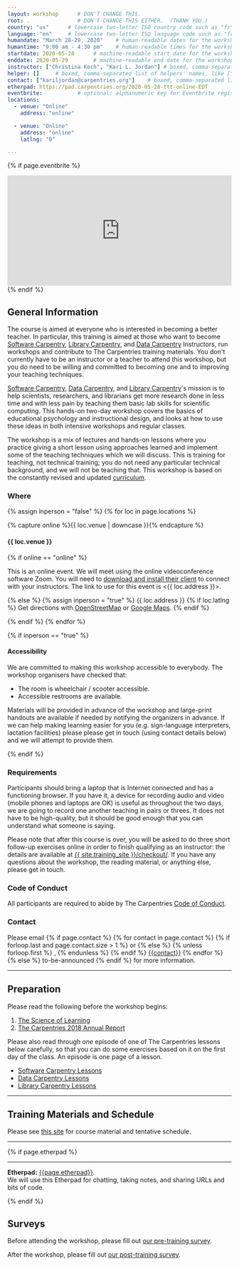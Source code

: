 ```yaml
---
layout: workshop      # DON'T CHANGE THIS.
root: .               # DON'T CHANGE THIS EITHER.  (THANK YOU.)
country: "us"      # lowercase two-letter ISO country code such as "fr" (see https://en.wikipedia.org/wiki/ISO_3166-1)
language: "en"     # lowercase two-letter ISO language code such as "fr" (see https://en.wikipedia.org/wiki/ISO_639-1)
humandate: "March 28-29, 2020"    # human-readable dates for the workshop (e.g., "Feb 17-18, 2020")
humantime: "9:00 am - 4:30 pm"    # human-readable times for the workshop (e.g., "9:00 am - 4:30 pm")
startdate: 2020-05-28      # machine-readable start date for the workshop in YYYY-MM-DD format like 2015-01-01
enddate: 2020-05-29        # machine-readable end date for the workshop in YYYY-MM-DD format like 2015-01-02
instructor: ["Christina Koch", "Kari L. Jordan"] # boxed, comma-separated list of instructors' names as strings, like ["Kay McNulty", "Betty Jennings", "Betty Snyder"]
helper: []     # boxed, comma-separated list of helpers' names, like ["Marlyn Wescoff", "Fran Bilas", "Ruth Lichterman"]
contact: ["kariljordan@carpentries.org"]    # boxed, comma-separated list of contact email addresses for the host, lead instructor, or whoever else is handling questions, like ["marlyn.wescoff@example.org", "fran.bilas@example.org", "ruth.lichterman@example.org"]
etherpad: https://pad.carpentries.org/2020-05-28-ttt-online-EDT             # optional: URL for the workshop Etherpad if there is one
eventbrite:           # optional: alphanumeric key for Eventbrite registration, e.g., "1234567890AB" (if Eventbrite is being used)
locations:
  - venue: "Online"
    address: "online"

  - venue: "Online"
    address: "online"
    latlng: "0"

---
```


<!-- See instructions in the comments below for how to edit specific sections of this workshop template. -->

<!--
  HEADER

  Edit the values in the block above to be appropriate for your workshop.
  If the value is not 'true', 'false', 'null', or a number, please use
  double quotation marks around the value, unless specified otherwise.
  And run 'tools/check' *before* committing to make sure that changes are good.
-->

<!--
  EVENTBRITE

  This block includes the Eventbrite registration widget if
  'eventbrite' has been set in the header.  You can delete it if you
  are not using Eventbrite, or leave it in, since it will not be
  displayed if the 'eventbrite' field in the header is not set.
-->
{% if page.eventbrite %}
<iframe
  src="https://www.eventbrite.com/tickets-external?eid={{page.eventbrite}}&ref=etckt"
  frameborder="0"
  width="100%"
  height="248px"
  scrolling="auto">
</iframe>
{% endif %}

<h2 id="general">General Information</h2>

<!--
  INTRODUCTION

  Edit the general explanatory paragraph below if you want to change
  the pitch.
-->

<p>
  The course is aimed at everyone who is
  interested in becoming a better teacher. In particular, this training
  is aimed at those who want to become <a href="{{ site.swc_site }}">Software Carpentry</a>,
  <a href="{{ site.lc_site }}">Library Carpentry</a>, and <a href="{{ site.dc_site }}">Data Carpentry</a>
  Instructors, run workshops and contribute to The Carpentries training
  materials. You don't currently have to be an instructor or a
  teacher to attend this workshop, but you do need to be willing and
  committed to becoming one and to improving your teaching techniques.
</p>

<p>
  <a href="{{ site.swc_site }}">Software Carpentry</a>,
  <a href="{{ site.dc_site }}">Data Carpentry</a>, and 
  <a href="{{ site.lc_site }}">Library Carpentry</a>'s mission is to
  help scientists, researchers, and librarians get more research done in less time
  and with less pain by teaching them basic lab skills for scientific
  computing.  This hands-on two-day workshop covers the basics of
  educational psychology and instructional design, and looks at how to
  use these ideas in both intensive workshops and regular classes.
</p>
<p>
  The workshop is a mix of lectures and hands-on lessons where you
  practice giving a short lesson using approaches learned and
  implement some of the teaching techniques which we will discuss.
  This is training for teaching, not technical training; you do not
  need any particular technical background, and we will not be
  teaching that. This workshop is based on the constantly revised and
  updated
 <a href="{{ site.training_site }}">curriculum</a>.
</p>

<!--
  LOCATION

  This block displays the address and links to maps showing directions
  if the latitude and longitude of the workshop have been set.  You
  can use http://itouchmap.com/latlong.html to find the lat/long of an
  address.
  -->
<h3 id="where">Where</h3>

{% assign inperson = "false" %}
{% for loc in page.locations %}

{% capture online %}{{ loc.venue | downcase }}{% endcapture %}

<h4>{{ loc.venue }}</h4>

{% if online == "online" %}

This is an online event. We will meet using the online videoconference software Zoom. You will need to <a href="https://zoom.us/download">download and install their client</a> to connect with your instructors. The link to use for this event is <{{ loc.address }}>.

{% else %}
{% assign inperson = "true" %}
{{ loc.address }} {% if loc.latlng %} Get directions with
    <a href="//www.openstreetmap.org/?mlat={{loc.latlng | replace:',','&mlon='}}&zoom=16">OpenStreetMap</a>
    or
    <a href="//maps.google.com/maps?q={{loc.latlng}}">Google Maps</a>. {% endif %}

{% endif %}
{% endfor %}

{% if inperson == "true" %}

<h4 id="accessibility">Accessibility</h4>

We are committed to making this workshop
accessible to everybody.
The workshop organisers have checked that:

<ul>
  <li>The room is wheelchair / scooter accessible.</li>
  <li>Accessible restrooms are available.</li>
</ul>

Materials will be provided in advance of the workshop and
large-print handouts are available if needed by notifying the
organizers in advance.  If we can help making learning easier for
you (e.g. sign-language interpreters, lactation facilities) please
please get in touch (using contact details below) and we will
attempt to provide them.

{% endif %}

<h3>Requirements</h3>

Participants should bring a laptop that is Internet connected and has a
functioning browser. If you have it, a device for recording audio and video
(mobile phones and laptops are OK) is useful as throughout the two days, we
are going to record one another teaching in pairs or threes. It does not have
to be high-quality, but it should be good enough that you can understand what
someone is saying.

Please note that after this course is over, you will be asked to do
three short follow-up exercises online in order to finish qualifying
as an instructor: the details are available at
<a href="{{ site.training_site }}/checkout/">{{ site.training_site }}/checkout/</a>.
If you have any questions about the workshop, the reading material,
or anything else, please get in touch.


<h3>Code of Conduct</h3>

All participants are required to abide by The Carpentries <a href="{{
site.swc_site }}/conduct/">Code of Conduct</a>.



<h3 id="contact">Contact</h3>
<p>
Please email
{% if page.contact %}
  {% for contact in page.contact %}
    {% if forloop.last and page.contact.size > 1 %}
      or
    {% else %}
      {% unless forloop.first %}
      ,
      {% endunless %}
    {% endif %}
    <a href='mailto:{{contact}}'>{{contact}}</a>
  {% endfor %}
{% else %}
  to-be-announced
{% endif %}
for more information.
</p>

<hr/>

<h2 id="preparation" name="preparation">Preparation</h2>

<p>
  Please read the following before the workshop begins:
</p>
<ol>
  <li><a href="{{ site.training_site }}/papers/science-of-learning-2015.pdf">The Science of Learning</a></li>
  <li><a href="https://carpentries.org/files/assessment/TheCarpentries2018AnnualReport.pdf">The Carpentries 2018 Annual Report</a></li>
</ol>
<p>
  Please also read through <em>one</em> episode of one of The Carpentries lessons below   
  carefully, so that you can do some exercises based on it on the
  first day of the class.  An episode is one page of a lesson.
</p>

  <ul>
  <li><a href="{{ site.swc_site }}/lessons">Software Carpentry Lessons</a></li>
  <li><a href="{{ site.dc_site }}/lessons">Data Carpentry Lessons</a></li>
  <li><a href="{{ site.lc_site }}/lessons">Library Carpentry Lessons</a></li>
  </ul>
  

<hr/>

<h2 id="materials" name="materials">Training Materials and Schedule</h2>

<p>
  Please see <a href="{{ site.training_site }}">this site</a> for course material and tentative schedule.
</p>


<hr/>

<!--

<div class="row">
  <div class="col-md-6">
    <h3>Day 1</h3>
    <table class="table table-striped">
      <tr> <td>09:00</td> <td>Welcome </td> </tr>
      <tr> <td>09:15</td> <td>How Learning Works: The Importance of Practice </td> </tr>
      <tr> <td>10:20</td> <td>How Learning Works: Expertise and Instruction </td> </tr>
      <tr> <td>11:10</td> <td>Morning Coffee </td> </tr>
      <tr> <td>11:25</td> <td>How Learning Works: Working Memory and Cognitive Load </td> </tr>
      <tr> <td>12:15</td> <td>Building Teaching Skill: Getting Feedback </td> </tr>
      <tr> <td>12:35</td> <td>Lunch </td> </tr>
      <tr> <td>13:35</td> <td>Creating a Positive Learning Environment: Motivation and Demotivation </td> </tr>
      <tr> <td>14:40</td> <td>Creating a Positive Learning Environment: Mindset </td> </tr>
      <tr> <td>15:20</td> <td>Afternoon Coffee </td> </tr>
      <tr> <td>15:35</td> <td>Building Teaching Skill: The Importance of Practice </td> </tr>
      <tr> <td>16:45</td> <td>Wrap-Up and Homework for Tomorrow </td> </tr>
      <tr> <td>17:05</td> <td>Finish </td> </tr>
    </table>
  </div>
  <div class="col-md-6">
    <h3>Day 2</h3>
    <table class="table table-striped">
      <tr> <td>09:00</td> <td>Welcome Back </td> </tr>
      <tr> <td>09:10</td> <td>Building Teaching Skill: Lesson Study </td> </tr>
      <tr> <td>10:05</td> <td>Building Teaching Skill: Live Coding </td> </tr>
      <tr> <td>11:05</td> <td>Morning Coffee </td> </tr>
      <tr> <td>11:20</td> <td>Building Teaching Skill: Performance Revised </td> </tr>
      <tr> <td>12:00</td> <td>Lunch </td> </tr>
      <tr> <td>13:00</td> <td>The Carpentries: Workshop Introductions </td> </tr>
      <tr> <td>14:10</td> <td>The Carpentries: How We Operate </td> </tr>
      <tr> <td>15:15</td> <td>Afternoon Coffee </td> </tr>
      <tr> <td>15:30</td> <td>The Carpentries: Teaching Practices </td> </tr>
      <tr> <td>16:00</td> <td>Afternoon Wrap-Up </td> </tr>
      <tr> <td>16:45</td> <td>Finish </td> </tr>
    </table>
  </div>
</div>

-->

<!--
  ETHERPAD

  At `_misc/etherpad.txt` you will find a template for the etherpad.

  Display the Etherpad for the workshop.  You can set this up in
  advance or on the first day; either way, make sure you push changes
  to GitHub after you have its URL.  To create an Etherpad, go to

      http://pad.software-carpentry.org/YYYY-MM-DD-site

  where 'YYYY-MM-DD-site' is the identifier for your workshop,
  e.g., '2015-06-10-esu'.
-->
{% if page.etherpad %}
<hr/>

<p id="etherpad">
  <strong>Etherpad:</strong> <a href="{{page.etherpad}}">{{page.etherpad}}</a>.
  <br/>
  We will use this Etherpad for chatting, taking notes, and sharing URLs and bits of code.
</p>

{% endif %}

<h2 id="pre_workshop_survey">Surveys</h2>

<p>
  Before attending the workshop, please fill out <a href="{{ site.instructor_pre_survey }}{{ site.github.project_title }}">our pre-training survey</a>.
</p>


<p>
  After the workshop, please fill out <a href="{{ site.instructor_post_survey }}{{ site.github.project_title }}">our post-training survey</a>.
</p>
